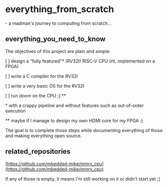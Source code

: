 # everything\_from\_scratch 

\- a madman's journey to computing from scratch...

## everything\_you\_need\_to\_know

The objectives of this project are plain and simple: 


[ ] design a \"fully featured\"\* (RV32I) RISC-V CPU (rtl, implemented on a FPGA)


[ ] write a C compiler for the RV32I


[ ] write a very basic OS for the RV32I


[ ] run doom on the CPU ;\] \*\*


\* with a crappy pipeline and without features such as out-of-order execution


\*\* maybe if I manage to design my own HDMI core for my FPGA :)


The goal is to complete those steps while documenting everything of those and making everything open source.


## related\_repositories

[https://github.com/mbedded-mike/mmrv_cpu](https://github.com/mbedded-mike/mmrv_cpu)

If any of those is empty, it means I'm still working on it or didn't start yet ;\]


